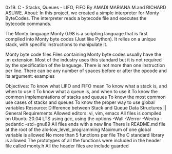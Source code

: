 0x19. C - Stacks, Queues - LIFO, FIFO By AMADI MARIANA M.and RICHARD ASUWE.
About: In this project, we created a simple interpreter for Monty ByteCodes. The interpreter reads a bytecode file and executes the bytecode commands.

The Monty language
Monty 0.98 is a scripting language that is first compiled into Monty byte codes (Just like Python). It relies on a unique stack, with specific instructions to manipulate it.

Monty byte code files
Files containing Monty byte codes usually have the .m extension. Most of the industry uses this standard but it is not required by the specification of the language. There is not more than one instruction per line. There can be any number of spaces before or after the opcode and its argument: examples

Objectives:
To know what LIFO and FIFO mean
To know what a stack is, and when to use it
To know what a queue is, and when to use it
To know the common implementations of stacks and queues
To know the most common use cases of stacks and queues
To know the proper way to use global variables
Resource:
Difference between Stack and Queue Data Structures ||
General Requirements
Allowed editors: vi, vim, emacs
All files is compiled on Ubuntu 20.04 LTS using gcc, using the options -Wall -Werror -Wextra -pedantic -std=gnu89
All files ends with a new line
There is README.md file at the root of the alx-low_level_programming
Maximum of one global variable is allowed
No more than 5 functions per file
The C standard library is allowed
The prototypes of all the functions were included in the header file called monty.h
All the header files are include guarded
